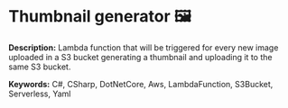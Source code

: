 # Thumbnail generator 🖼

**Description:** Lambda function that will be triggered for every new image uploaded in a S3 bucket generating a thumbnail and uploading it to the same S3 bucket.

**Keywords:** C#, CSharp, DotNetCore, Aws, LambdaFunction, S3Bucket, Serverless, Yaml
